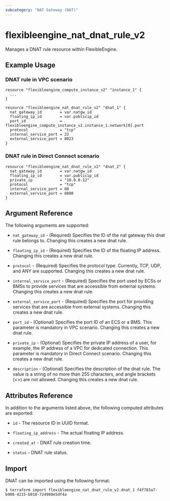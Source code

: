 ```yaml
---
subcategory: "NAT Gateway (NAT)"
---
```


# flexibleengine_nat_dnat_rule_v2

Manages a DNAT rule resource within FlexibleEngine.

## Example Usage

### DNAT rule in VPC scenario
```hcl
resource "flexibleengine_compute_instance_v2" "instance_1" {
  ...
}

resource "flexibleengine_nat_dnat_rule_v2" "dnat_1" {
  nat_gateway_id        = var.natgw_id
  floating_ip_id        = var.publicip_id
  port_id               = flexibleengine_compute_instance_v2.instance_1.network[0].port
  protocol              = "tcp"
  internal_service_port = 23
  external_service_port = 8023
}
```

### DNAT rule in Direct Connect scenario
```hcl
resource "flexibleengine_nat_dnat_rule_v2" "dnat_2" {
  nat_gateway_id        = var.natgw_id
  floating_ip_id        = var.publicip_id
  private_ip            = "10.0.0.12"
  protocol              = "tcp"
  internal_service_port = 80
  external_service_port = 8080
}
```

## Argument Reference

The following arguments are supported:

* `nat_gateway_id` - (Required) Specifies the ID of the nat gateway this dnat rule belongs to.
  Changing this creates a new dnat rule.

* `floating_ip_id` - (Required) Specifies the ID of the floating IP address.
  Changing this creates a new dnat rule.

* `protocol` - (Required) Specifies the protocol type. Currently,
  TCP, UDP, and ANY are supported. Changing this creates a new dnat rule.

* `internal_service_port` - (Required) Specifies the port used by ECSs or BMSs to provide services
  that are accessible from external systems. Changing this creates a new dnat rule.

* `external_service_port` - (Required) Specifies the port for providing services
  that are accessible from external systems. Changing this creates a new dnat rule.

* `port_id` - (Optional) Specifies the port ID of an ECS or a BMS. This parameter is
  mandatory in VPC scenario. Changing this creates a new dnat rule.

* `private_ip` - (Optional) Specifies the private IP address of a user, for example,
  the IP address of a VPC for dedicated connection. This parameter is mandatory in
  Direct Connect scenario. Changing this creates a new dnat rule.

* `description` - (Optional) Specifies the description of the dnat rule.
  The value is a string of no more than 255 characters, and angle brackets (<>) are not allowed.
  Changing this creates a new dnat rule.

## Attributes Reference

In addition to the arguments listed above, the following computed attributes are exported:

* `id` - The resource ID in UUID format.

* `floating_ip_address` - The actual floating IP address.

* `created_at` - DNAT rule creation time.

* `status` - DNAT rule status.

## Import

DNAT can be imported using the following format:

```
$ terraform import flexibleengine_nat_dnat_rule_v2.dnat_1 f4f783a7-b908-4215-b018-724960e5df4a
```
